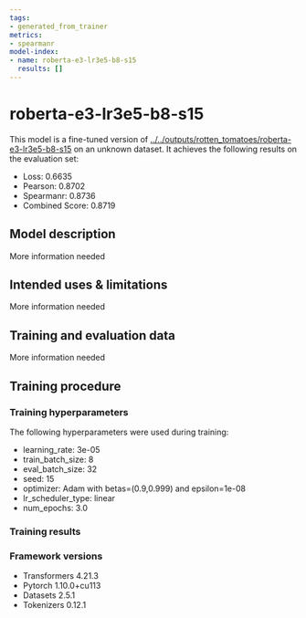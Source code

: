 ```yaml
---
tags:
- generated_from_trainer
metrics:
- spearmanr
model-index:
- name: roberta-e3-lr3e5-b8-s15
  results: []
---
```


<!-- This model card has been generated automatically according to the information the Trainer had access to. You
should probably proofread and complete it, then remove this comment. -->

# roberta-e3-lr3e5-b8-s15

This model is a fine-tuned version of [../../outputs/rotten_tomatoes/roberta-e3-lr3e5-b8-s15](https://huggingface.co/../../outputs/rotten_tomatoes/roberta-e3-lr3e5-b8-s15) on an unknown dataset.
It achieves the following results on the evaluation set:
- Loss: 0.6635
- Pearson: 0.8702
- Spearmanr: 0.8736
- Combined Score: 0.8719

## Model description

More information needed

## Intended uses & limitations

More information needed

## Training and evaluation data

More information needed

## Training procedure

### Training hyperparameters

The following hyperparameters were used during training:
- learning_rate: 3e-05
- train_batch_size: 8
- eval_batch_size: 32
- seed: 15
- optimizer: Adam with betas=(0.9,0.999) and epsilon=1e-08
- lr_scheduler_type: linear
- num_epochs: 3.0

### Training results



### Framework versions

- Transformers 4.21.3
- Pytorch 1.10.0+cu113
- Datasets 2.5.1
- Tokenizers 0.12.1
